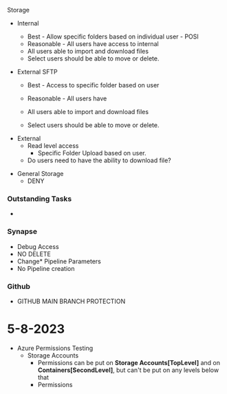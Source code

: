 Storage
- Internal
	- Best - Allow specific folders based on individual user - POSI
	- Reasonable - All users have access to internal
	
	* All users able to import and download files
	- Select users should be able to move or delete.

* External SFTP 
	* Best - Access to specific folder based on user
	* Reasonable - All users have 

	* All users able to import and download files
	- Select users should be able to move or delete.

- External 
	* Read level access
		* Specific Folder Upload based on user.
	* Do users need to have the ability to download file?

* General Storage
	* DENY

### Outstanding Tasks
* 


### Synapse
* Debug Access
* NO DELETE
* Change* Pipeline Parameters
* No Pipeline creation

### Github
* GITHUB MAIN BRANCH PROTECTION



# 5-8-2023
* Azure Permissions Testing
	* Storage Accounts
		* Permissions can be put on **Storage Accounts[TopLevel]** and on **Containers[SecondLevel]**, but can't be put on any levels below that
		* Permissions